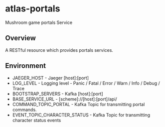 # atlas-portals
Mushroom game portals Service

## Overview

A RESTful resource which provides portals services.

## Environment

- JAEGER_HOST - Jaeger [host]:[port]
- LOG_LEVEL - Logging level - Panic / Fatal / Error / Warn / Info / Debug / Trace
- BOOTSTRAP_SERVERS - Kafka [host]:[port]
- BASE_SERVICE_URL - [scheme]://[host]:[port]/api/
- COMMAND_TOPIC_PORTAL - Kafka Topic for transmitting portal commands.
- EVENT_TOPIC_CHARACTER_STATUS - Kafka Topic for transmitting character status events
